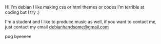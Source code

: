 HI I'm debian
I like making css or html themes or codes
I'm terrible at coding but I try :)


I'm a student and I like to produce music as well, if you want to contact me, just contact my email
debianhandsome@gmail.com

pog byeeeee

<!---
DebianOWO/DebianOWO is a ✨ special ✨ repository because its `README.md` (this file) appears on your GitHub profile.
You can click the Preview link to take a look at your changes.
--->
